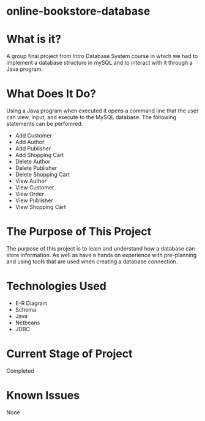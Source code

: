 # online-bookstore-database

# What is it?
A group final project from Intro Database System course in which we had to implement a database structure in mySQL and to interact with it through a Java program.

# What Does It Do?
Using a Java program when executed it opens a command line that the user can view, input, and execute to the MySQL database. The following statements can be perfomred:
- Add Customer
- Add Author
- Add Publisher
- Add Shopping Cart
- Delete Author
- Delete Publisher
- Delete Shopping Cart
- View Author
- View Customer
- View Order
- View Publisher
- View Shopping Cart

# The Purpose of This Project
The purpose of this project is to learn and understand how a database can store information. As well as have a hands on experience with pre-planning and using tools that are used when creating a database connection. 

# Technologies Used
- E-R Diagram 
- Schema 
- Java
- Netbeans
- JDBC

# Current Stage of Project
Completed

# Known Issues
None
